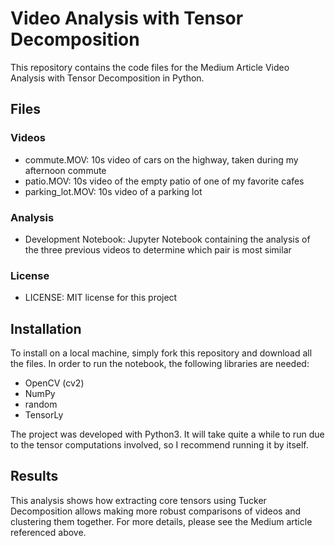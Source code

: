 # Video Analysis with Tensor Decomposition

This repository contains the code files for the Medium Article Video Analysis 
with Tensor Decomposition in Python.


## Files
### Videos

* commute.MOV: 10s video of cars on the highway, taken during my afternoon commute
* patio.MOV: 10s video of the empty patio of one of my favorite cafes
* parking_lot.MOV: 10s video of a parking lot

### Analysis

* Development Notebook: Jupyter Notebook containing the analysis of the three previous videos to determine
which pair is most similar

### License

* LICENSE: MIT license for this project

## Installation

To install on a local machine, simply fork this repository and download all the files. 
In order to run the notebook, the following libraries are needed:
* OpenCV (cv2)
* NumPy
* random
* TensorLy

The project was developed with Python3. It will take quite a while to run due to the 
tensor computations involved, so I recommend running it by itself.

## Results

This analysis shows how extracting core tensors using Tucker Decomposition allows making
more robust comparisons of videos and clustering them together. For more details, please see
the Medium article referenced above.

